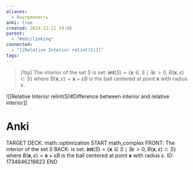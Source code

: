 ```yaml
---
aliases:
  - Внутренность
anki: true
created: 2024-12-21 19:06
parent:
  - "#обс/linking"
connected:
  - "[[Relative Interior relint(S)]]"
tags:
---
```


> [!tip] The interior of the set $S$
is set:
$\mathbf{int} (S) = \{\mathbf{x} \in S \mid \exists \varepsilon > 0, \; B(\mathbf{x}, \varepsilon) \subset S\}$
where $B(\mathbf{x}, \varepsilon) = \mathbf{x} + \varepsilon B$ is the ball centered at point $\mathbf{x}$ with radius $\varepsilon$.

![[Relative Interior relint(S)#Difference between interior and relative interior]]

# Anki
TARGET DECK: math::optimization
START
math_complex
FRONT: The interior of the set $S$
BACK: is set:
$\mathbf{int} (S) = \{\mathbf{x} \in S \mid \exists \varepsilon > 0, \; B(\mathbf{x}, \varepsilon) \subset S\}$
where $B(\mathbf{x}, \varepsilon) = \mathbf{x} + \varepsilon B$ is the ball centered at point $\mathbf{x}$ with radius $\varepsilon$.
ID: 1734846218823
END